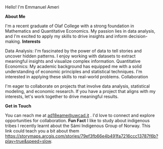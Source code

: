 Hello! I'm Emmanuel Ameri

**About Me**

I'm a recent graduate of Olaf College with a strong foundation in Mathematics and Quantitative Economics. My passion lies in data analysis, and I'm excited to apply my skills to drive insights and inform decision-making.
**Interests**

Data Analysis: I'm fascinated by the power of data to tell stories and uncover hidden patterns. I enjoy working with datasets to extract meaningful insights and visualize complex information.
Quantitative Economics: My academic background has equipped me with a solid understanding of economic principles and statistical techniques. I'm interested in applying these skills to real-world problems.
Collaboration

I'm eager to collaborate on projects that involve data analysis, statistical modeling, and economic research. If you have a project that aligns with my interests, let's work together to drive meaningful results.

**Get in Touch**

You can reach me at ad18eame@uwcad.it . I'd love to connect and explore opportunities for collaboration.
**Fun Fact**
I like to study about indigenous tribes I recently learnt about the Sámi Indigenous Group of Norway. This link could teach you a bit about them https://storymaps.arcgis.com/stories/79ef3fb66e4b491fa7216ccc13787f6b?play=true&speed=slow.


